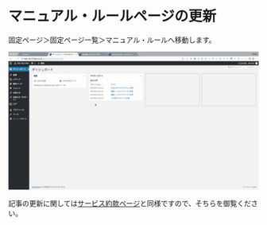 # マニュアル・ルールページの更新

固定ページ＞固定ページ一覧＞マニュアル・ルールへ移動します。

![](../.gitbook/assets/2018-06-26-19.33.16.gif)

記事の更新に関しては[サービス約款ページ](clause.md)と同様ですので、そちらを御覧ください。

